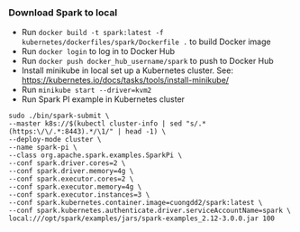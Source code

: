 ### Download Spark to local
- Run `docker build -t spark:latest -f kubernetes/dockerfiles/spark/Dockerfile .` to build Docker image
- Run `docker login` to log in to Docker Hub
- Run `docker push docker_hub_username/spark` to push to Docker Hub
- Install minikube in local set up a Kubernetes cluster. See: https://kubernetes.io/docs/tasks/tools/install-minikube/
- Run `minikube start --driver=kvm2`
- Run Spark PI example in Kubernetes cluster 
```
sudo ./bin/spark-submit \
--master k8s://$(kubectl cluster-info | sed "s/.*(https:\/\/.*:8443).*/\1/" | head -1) \
--deploy-mode cluster \
--name spark-pi \
--class org.apache.spark.examples.SparkPi \
--conf spark.driver.cores=2 \
--conf spark.driver.memory=4g \
--conf spark.executor.cores=2 \
--conf spark.executor.memory=4g \
--conf spark.executor.instances=3 \
--conf spark.kubernetes.container.image=cuongdd2/spark:latest \
--conf spark.kubernetes.authenticate.driver.serviceAccountName=spark \
local:///opt/spark/examples/jars/spark-examples_2.12-3.0.0.jar 100
```
